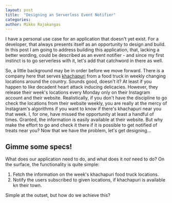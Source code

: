 ```yaml
---
layout: post
title:  "Designing an Serverless Event Notifier"
categories:
author: Mikko Rajakangas
---
```

I have a personal use case for an application
that doesn't yet exist. For a developer,
that always presents itself as an opportunity
to design and build. In this post I am
going to address building this application, that, lacking a better wording, could be described as an event
notifier - and since my first instinct
is to go serverless with it, let's add
that catchword in there as well.
<!--excerpt-->

So, a little background may be in order
before we move forward. There is a
company here that serves [khachapuri](https://en.m.wikipedia.org/wiki/Khachapuri)
from a food truck in weekly changing
locations around the country. Sounds
good, doesn't it? At least if you happen
to like decadent heart attack inducing
delicacies. However, they release their
week's locations every Monday only on
their Instagram account and their website.
Realistically, if you don't have the discipline
to go check the locations from their
website weekly, you are really at the
mercy of Instagram's algorithms if you
want to know if there's khachapuri near
you that week. I, for one, have missed
the opportunity at least a handful of
times. Granted, the information is easily
available at their website. But why make the effort to go and check it there if
it is possible to get notified of treats
near you? Now that we have the problem, let's get designing...

## Gimme some specs! ##

What does our application need to do, and what does it *not* need to do? On the surface, the functionality is quite simple:

1. Fetch the information on the week's khachapuri food truck locations.
2. Notify the users subscribed to given locations, if khachapuri is available kn their town.

Simple at the outset, but how do we achieve this?
